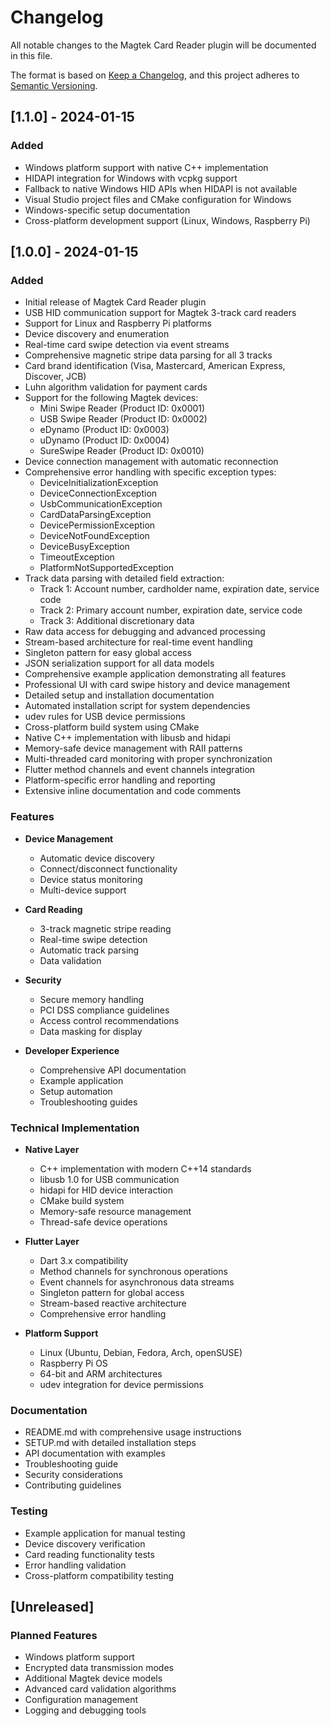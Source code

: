 # Changelog

All notable changes to the Magtek Card Reader plugin will be documented in this file.

The format is based on [Keep a Changelog](https://keepachangelog.com/en/1.0.0/),
and this project adheres to [Semantic Versioning](https://semver.org/spec/v2.0.0.html).

## [1.1.0] - 2024-01-15

### Added
- Windows platform support with native C++ implementation
- HIDAPI integration for Windows with vcpkg support
- Fallback to native Windows HID APIs when HIDAPI is not available
- Visual Studio project files and CMake configuration for Windows
- Windows-specific setup documentation
- Cross-platform development support (Linux, Windows, Raspberry Pi)

## [1.0.0] - 2024-01-15

### Added
- Initial release of Magtek Card Reader plugin
- USB HID communication support for Magtek 3-track card readers
- Support for Linux and Raspberry Pi platforms
- Device discovery and enumeration
- Real-time card swipe detection via event streams
- Comprehensive magnetic stripe data parsing for all 3 tracks
- Card brand identification (Visa, Mastercard, American Express, Discover, JCB)
- Luhn algorithm validation for payment cards
- Support for the following Magtek devices:
  - Mini Swipe Reader (Product ID: 0x0001)
  - USB Swipe Reader (Product ID: 0x0002)
  - eDynamo (Product ID: 0x0003)
  - uDynamo (Product ID: 0x0004)
  - SureSwipe Reader (Product ID: 0x0010)
- Device connection management with automatic reconnection
- Comprehensive error handling with specific exception types:
  - DeviceInitializationException
  - DeviceConnectionException
  - UsbCommunicationException
  - CardDataParsingException
  - DevicePermissionException
  - DeviceNotFoundException
  - DeviceBusyException
  - TimeoutException
  - PlatformNotSupportedException
- Track data parsing with detailed field extraction:
  - Track 1: Account number, cardholder name, expiration date, service code
  - Track 2: Primary account number, expiration date, service code
  - Track 3: Additional discretionary data
- Raw data access for debugging and advanced processing
- Stream-based architecture for real-time event handling
- Singleton pattern for easy global access
- JSON serialization support for all data models
- Comprehensive example application demonstrating all features
- Professional UI with card swipe history and device management
- Detailed setup and installation documentation
- Automated installation script for system dependencies
- udev rules for USB device permissions
- Cross-platform build system using CMake
- Native C++ implementation with libusb and hidapi
- Memory-safe device management with RAII patterns
- Multi-threaded card monitoring with proper synchronization
- Flutter method channels and event channels integration
- Platform-specific error handling and reporting
- Extensive inline documentation and code comments

### Features
- **Device Management**
  - Automatic device discovery
  - Connect/disconnect functionality
  - Device status monitoring
  - Multi-device support

- **Card Reading**
  - 3-track magnetic stripe reading
  - Real-time swipe detection
  - Automatic track parsing
  - Data validation

- **Security**
  - Secure memory handling
  - PCI DSS compliance guidelines
  - Access control recommendations
  - Data masking for display

- **Developer Experience**
  - Comprehensive API documentation
  - Example application
  - Setup automation
  - Troubleshooting guides

### Technical Implementation
- **Native Layer**
  - C++ implementation with modern C++14 standards
  - libusb 1.0 for USB communication
  - hidapi for HID device interaction
  - CMake build system
  - Memory-safe resource management
  - Thread-safe device operations

- **Flutter Layer**
  - Dart 3.x compatibility
  - Method channels for synchronous operations
  - Event channels for asynchronous data streams
  - Singleton pattern for global access
  - Stream-based reactive architecture
  - Comprehensive error handling

- **Platform Support**
  - Linux (Ubuntu, Debian, Fedora, Arch, openSUSE)
  - Raspberry Pi OS
  - 64-bit and ARM architectures
  - udev integration for device permissions

### Documentation
- README.md with comprehensive usage instructions
- SETUP.md with detailed installation steps
- API documentation with examples
- Troubleshooting guide
- Security considerations
- Contributing guidelines

### Testing
- Example application for manual testing
- Device discovery verification
- Card reading functionality tests
- Error handling validation
- Cross-platform compatibility testing

## [Unreleased]

### Planned Features
- Windows platform support
- Encrypted data transmission modes
- Additional Magtek device models
- Advanced card validation algorithms
- Configuration management
- Logging and debugging tools